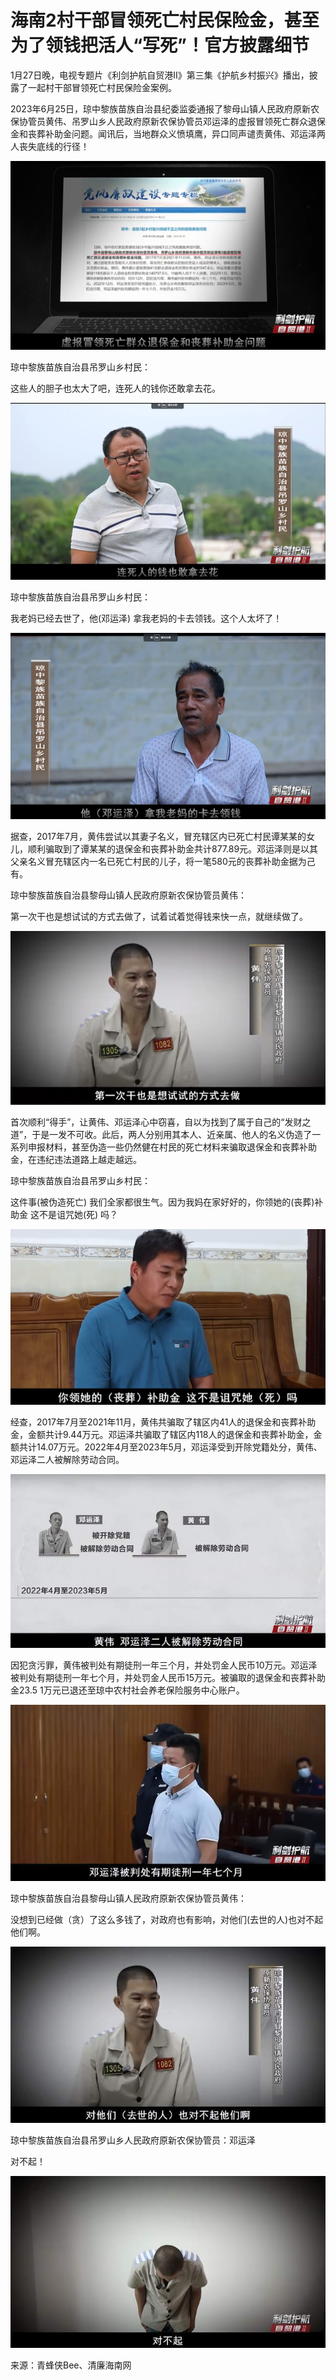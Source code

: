 # 海南2村干部冒领死亡村民保险金，甚至为了领钱把活人“写死”！官方披露细节

1月27日晚，电视专题片《利剑护航自贸港Ⅱ》第三集《护航乡村振兴》播出，披露了一起村干部冒领死亡村民保险金案例。

2023年6月25日，琼中黎族苗族自治县纪委监委通报了黎母山镇人民政府原新农保协管员黄伟、吊罗山乡人民政府原新农保协管员邓运泽的虚报冒领死亡群众退保金和丧葬补助金问题。闻讯后，当地群众义愤填鹰，异口同声谴责黄伟、邓运泽两人丧失底线的行径！

![7648df678c2d70c79de9f61629a3ee5c.jpg](https://raw.githubusercontent.com/qqhsx/qqnews_image/main/2024/01/28/海南2村干部冒领死亡村民保险金，甚至为了领钱把活人“写死”！官方披露细节/7648df678c2d70c79de9f61629a3ee5c.jpg)

琼中黎族苗族自治县吊罗山乡村民：

这些人的胆子也太大了吧，连死人的钱你还敢拿去花。

![653b9d2210ca3237c11e020e2014868e.jpg](https://raw.githubusercontent.com/qqhsx/qqnews_image/main/2024/01/28/海南2村干部冒领死亡村民保险金，甚至为了领钱把活人“写死”！官方披露细节/653b9d2210ca3237c11e020e2014868e.jpg)

琼中黎族苗族自治县吊罗山乡村民：

我老妈已经去世了，他(邓运泽) 拿我老妈的卡去领钱。这个人太坏了！

![e812365af3be5cf315fde944632d68ec.jpg](https://raw.githubusercontent.com/qqhsx/qqnews_image/main/2024/01/28/海南2村干部冒领死亡村民保险金，甚至为了领钱把活人“写死”！官方披露细节/e812365af3be5cf315fde944632d68ec.jpg)

据查，2017年7月，黄伟尝试以其妻子名义，冒充辖区内已死亡村民谭某某的女儿，顺利骗取到了谭某某的退保金和丧葬补助金共计877.89元。邓运泽则是以其父亲名义冒充辖区内一名已死亡村民的儿子，将一笔580元的丧葬补助金据为己有。

琼中黎族苗族自治县黎母山镇人民政府原新农保协管员黄伟：

第一次干也是想试试的方式去做了，试着试着觉得钱来快一点，就继续做了。

![f6960318ecce721c0872d59f353b2dad.jpg](https://raw.githubusercontent.com/qqhsx/qqnews_image/main/2024/01/28/海南2村干部冒领死亡村民保险金，甚至为了领钱把活人“写死”！官方披露细节/f6960318ecce721c0872d59f353b2dad.jpg)

首次顺利“得手”，让黄伟、邓运泽心中窃喜，自以为找到了属于自己的“发财之道”，于是一发不可收。此后，两人分别用其本人、近亲属、他人的名义伪造了一系列申报材料，甚至伪造一些仍然健在村民的死亡材料来骗取退保金和丧葬补助金，在违纪违法道路上越走越远。

琼中黎族苗族自治县吊罗山乡村民：

这件事(被伪造死亡) 我们全家都很生气。因为我妈在家好好的，你领她的(丧葬)补助金 这不是诅咒她(死) 吗？

![6fb336f9d4de2f4d68f246b0b16be681.jpg](https://raw.githubusercontent.com/qqhsx/qqnews_image/main/2024/01/28/海南2村干部冒领死亡村民保险金，甚至为了领钱把活人“写死”！官方披露细节/6fb336f9d4de2f4d68f246b0b16be681.jpg)

经查，2017年7月至2021年11月，黄伟共骗取了辖区内41人的退保金和丧葬补助金，金额共计9.44万元。邓运泽共骗取了辖区内118人的退保金和丧葬补助金，金额共计14.07万元。2022年4月至2023年5月，邓运泽受到开除党籍处分，黄伟、邓运泽二人被解除劳动合同。

![073765dd6b81c62ca9f88bb3bd09ed75.jpg](https://raw.githubusercontent.com/qqhsx/qqnews_image/main/2024/01/28/海南2村干部冒领死亡村民保险金，甚至为了领钱把活人“写死”！官方披露细节/073765dd6b81c62ca9f88bb3bd09ed75.jpg)

因犯贪污罪，黄伟被判处有期徒刑一年三个月，并处罚金人民币10万元。邓运泽被判处有期徒刑一年七个月，并处罚金人民币15万元。被骗取的退保金和丧葬补助金23.5
1万元已退还至琼中农村社会养老保险服务中心账户。

![bf913a910ca8a9e2fb73a48c1f4f3b3b.jpg](https://raw.githubusercontent.com/qqhsx/qqnews_image/main/2024/01/28/海南2村干部冒领死亡村民保险金，甚至为了领钱把活人“写死”！官方披露细节/bf913a910ca8a9e2fb73a48c1f4f3b3b.jpg)

琼中黎族苗族自治县黎母山镇人民政府原新农保协管员黄伟：

没想到已经做（贪）了这么多钱了，对政府也有影响，对他们(去世的人)也对不起他们啊。

![88b61e8918d04aaa6f14c9b296941c9b.jpg](https://raw.githubusercontent.com/qqhsx/qqnews_image/main/2024/01/28/海南2村干部冒领死亡村民保险金，甚至为了领钱把活人“写死”！官方披露细节/88b61e8918d04aaa6f14c9b296941c9b.jpg)

琼中黎族苗族自治县吊罗山乡人民政府原新农保协管员：邓运泽

对不起！

![87f9a12c8c99afa047875be36e5b7703.jpg](https://raw.githubusercontent.com/qqhsx/qqnews_image/main/2024/01/28/海南2村干部冒领死亡村民保险金，甚至为了领钱把活人“写死”！官方披露细节/87f9a12c8c99afa047875be36e5b7703.jpg)

来源：青蜂侠Bee、清廉海南网

